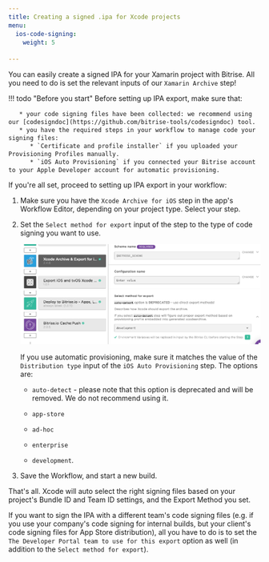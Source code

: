 ```yaml
---
title: Creating a signed .ipa for Xcode projects
menu:
  ios-code-signing:
    weight: 5

---
```

You can easily create a signed IPA for your Xamarin project with Bitrise. All you need to do is set the relevant inputs of our `Xamarin Archive` step!

!!! todo "Before you start"
    Before setting up IPA export, make sure that:

       * your code signing files have been collected: we recommend using our [codesigndoc](https://github.com/bitrise-tools/codesigndoc) tool.
       * you have the required steps in your workflow to manage code your signing files:
          * `Certificate and profile installer` if you uploaded your Provisioning Profiles manually.
          * `iOS Auto Provisioning` if you connected your Bitrise account to your Apple Developer account for automatic provisioning.

If you're all set, proceed to setting up IPA export in your workflow:

1. Make sure you have the `Xcode Archive for iOS` step in the app's Workflow Editor, depending on your project type. Select your step.

1. Set the `Select method for export` input of the step to the type of code signing you want to use.

    ![Select export method for Xcode Archive for iOS](/img/code-signing/ios-code-signing/xcode-archive-export-method.png)

    If you use automatic provisioning, make sure it matches the value of the `Distribution type` input of the `iOS Auto Provisioning` step. The options are:

    * `auto-detect` - please note that this option is deprecated and will be removed. We do not recommend using it.

    * `app-store`

    * `ad-hoc`

    * `enterprise`

    * `development`.

1. Save the Workflow, and start a new build.

That's all. Xcode will auto select the right signing files based on your project's Bundle ID and
Team ID settings, and the Export Method you set.

If you want to sign the IPA with a different team's code signing files (e.g.
if you use your company's code signing for internal builds, but your client's
code signing files for App Store distribution), all you have to do is to set
the `The Developer Portal team to use for this export` option as well (in addition
to the `Select method for export`).